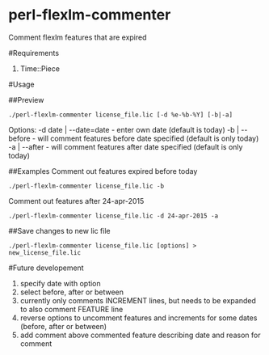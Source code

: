 perl-flexlm-commenter
=====================

Comment flexlm features that are expired

#Requirements

1. Time::Piece

#Usage

##Preview

```
./perl-flexlm-commenter license_file.lic [-d %e-%b-%Y] [-b|-a]
```

Options:
  -d date | --date=date - enter own date (default is today)
  -b | --before - will comment features before date specified (default is only today)
  -a | --after - will comment features after date specified (default is only today)

##Examples
Comment out features expired before today
```
./perl-flexlm-commenter license_file.lic -b
```
Comment out features after 24-apr-2015
```
./perl-flexlm-commenter license_file.lic -d 24-apr-2015 -a
```

##Save changes to new lic file
```
./perl-flexlm-commenter license_file.lic [options] > new_license_file.lic
```

#Future developement
1. specify date with option
2. select before, after or between
3. currently only comments INCREMENT lines, but needs to be expanded to also comment FEATURE line
4. reverse options to uncomment features and increments for some dates (before, after or between)
5. add comment above commented feature describing date and reason for comment
